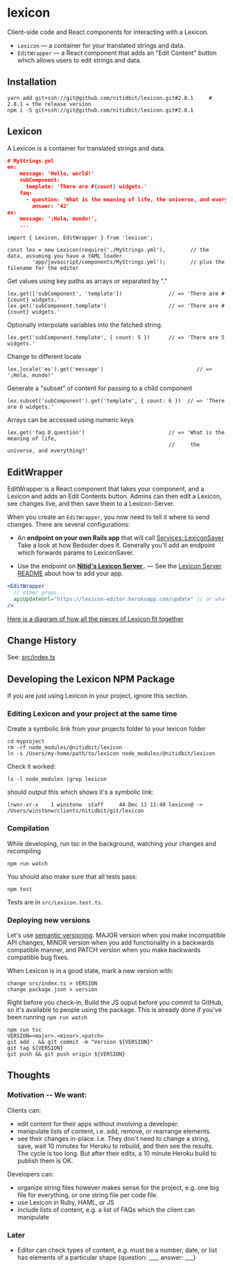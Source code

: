 lexicon
=======

Client-side code and React components for interacting with a Lexicon.

- `Lexicon` — a container for your translated strings and data.
- `EditWrapper` — a React component that adds an "Edit Content" button which allows users to edit strings and data.

Installation
------------
    yarn add git+ssh://git@github.com/nitidbit/lexicon.git#2.8.1     # 2.8.1 = the release version
    npm i -S git+ssh://git@github.com/nitidbit/lexicon.git#2.8.1

Lexicon
-------
A Lexicon is a container for translated strings and data.

```json
# MyStrings.yml
en:
    message: 'Hello, world!'
    subComponent:
      template: 'There are #{count} widgets.'
    faq:
      - question: 'What is the meaning of life, the universe, and everything?'
        answer: '42'
es:
    message: '¡Hola, mundo!',
    ...
```
    import { Lexicon, EditWrapper } from 'lexicon';

    const lex = new Lexicon(require('./MyStrings.yml'),        // the data, assuming you have a YAML loader
            'app/javascript/components/MyStrings.yml');        // plus the filename for the editor
            
Get values using key paths as arrays or separated by "."

    lex.get(['subComponent', 'template'])               // => 'There are #{count} widgets.'
    lex.get('subComponent.template')                    // => 'There are #{count} widgets.'

Optionally interpolate variables into the fetched string.

    lex.get('subComponent.template', { count: 5 })      // => 'There are 5 widgets.'

Change to different locale

    lex.locale('es').get('message')                              // => '¡Hola, mundo!'

Generate a "subset" of content for passing to a child component

    lex.subset('subComponent').get('template', { count: 6 })  // => 'There are 6 widgets.'

Arrays can be accessed using numeric keys

    lex.get('faq.0.question')                           // => 'What is the meaning of life,
                                                        //     the universe, and everything?'
EditWrapper
-----------
EditWrapper is a React component that takes your component, and a Lexicon and adds an Edit Contents button. Admins can then edit a Lexicon, see changes live, and then save them to a Lexicon-Server.

When you create an `EditWrapper`, you now need to tell it where to send changes. There are several configurations:

- An **endpoint on your own Rails app** that will call [Services::LexiconSaver](https://github.com/nitidbit/lexicon-server/blob/master/app/services/lexicon_saver.rb) Take a look at how Bedsider does it. Generally you'll add an endpoint which forwards params to LexiconSaver.

- Use the endpoint on **[ Nitid's Lexicon Server ](http://lexicon-server-staging.herokuapp.com/)**.  — See the [Lexicon Server README](https://github.com/nitidbit/lexicon-server/blob/master/README.md) about how to add your app.

```jsx
<EditWrapper
  // other props...
  apiUpdateUrl="https://lexicon-editor.herokuapp.com/update" // or whatever the correct URL is
/>
```

[Here is a diagram of how all the pieces of Lexicon fit together](LexiconComponents.png)



Change History
--------------
See: [src/index.ts](src/index.ts)



Developing the Lexicon NPM Package
----------------------------------

If you are just using Lexicon in your project, ignore this section.

### Editing Lexicon and your project at the same time
Create a symbolic link from your projects folder to your lexicon folder

    cd myproject
    rm -rf node_modules/@nitidbit/lexicon
    ln -s /Users/my-home/path/to/lexicon node_modules/@nitidbit/lexicon

Check it worked:

    ls -l node_modules |grep lexicon

should output this which shows it's a symbolic link:

    lrwxr-xr-x    1 winstonw  staff     44 Dec 11 11:40 lexicon@ -> /Users/winstonw/clients/nitidbit/git/lexicon

### Compilation

While developing, run tsc in the background, watching your changes and recompiling

    npm run watch

You should also make sure that all tests pass:

    npm test

Tests are in `src/Lexicon.test.ts`.

### Deploying new versions
Let's use [semantic versioning](https://semver.org).
MAJOR version when you make incompatible API changes,
MINOR version when you add functionality in a backwards compatible manner, and
PATCH version when you make backwards compatible bug fixes.

When Lexicon is in a good state, mark a new version with:

    change src/index.ts > VERSION
    change package.json > version

Right before you check-in, Build the JS ouput before you commit to GitHub, so it's available to
people using the package. This is already done if you've been running `npm run watch`

    npm run tsc
    VERSION=<major>.<minor>.<patch>
    git add . && git commit -m "Version ${VERSION}"
    git tag ${VERSION}
    git push && git push origin ${VERSION}


Thoughts
--------

### Motivation -- We want:

Clients can:
- edit content for their apps without involving a developer.
- manipulate lists of content, i.e. add, remove, or rearrange elements.
- see their changes in-place. I.e. They don't need to change a string, save, wait 10
  minutes for Heroku to rebuild, and then see the results. The cycle is too long. But after their
  edits, a 10 minute Heroku build to publish them is OK.

Developers can:
- organize string files however makes sense for the project, e.g. one big file for
  everything, or one string file per code file.
- use Lexicon in Ruby, HAML, or JS
- include lists of content, e.g. a list of FAQs which the client can manipulate


### Later

- Editor can check types of content, e.g. must be a number, date, or list has elements of a
  particular shape {question: ___, answer: ___}

